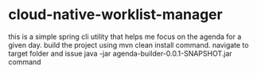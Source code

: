 # cloud-native-worklist-manager

this is a simple spring cli utility that helps me focus on the agenda for a given day.
build the project using mvn clean install command.
navigate to target folder and issue java -jar agenda-builder-0.0.1-SNAPSHOT.jar command
